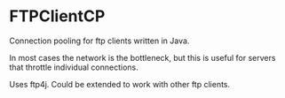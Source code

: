 FTPClientCP
===========

Connection pooling for ftp clients written in Java.

In most cases the network is the bottleneck, but this is useful for servers that throttle individual connections.

Uses ftp4j. Could be extended to work with other ftp clients.
